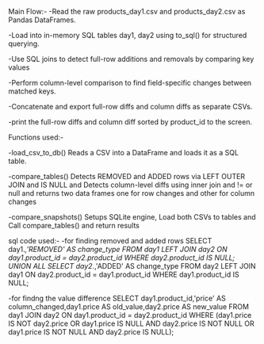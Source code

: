 Main Flow:- 
-Read the raw products_day1.csv and products_day2.csv  as Pandas DataFrames. 

-Load into in-memory SQL tables day1, day2 using to_sql() for structured querying. 

-Use SQL joins to detect full-row additions and removals  by comparing key values

-Perform column-level comparison to find field-specific changes between matched keys. 

-Concatenate and export full-row diffs and column diffs as separate CSVs.

-print the full-row diffs and column diff sorted by product_id to the screen.


Functions used:-

-load_csv_to_db() Reads a CSV into a DataFrame and loads it as a SQL table.

-compare_tables() Detects REMOVED and ADDED rows via LEFT OUTER JOIN and IS NULL and Detects column-level diffs using inner 
join and != or null and returns two data frames one for row changes and other for column changes

-compare_snapshots() Setups SQLite engine, Load both CSVs to tables and Call compare_tables() and return results


sql code used:-
-for finding removed and added rows
    SELECT day1.*,'REMOVED' AS change_type
    FROM day1 LEFT JOIN day2 
    ON day1.product_id = day2.product_id
    WHERE day2.product_id IS NULL;
    UNION ALL
    SELECT day2.*,'ADDED' AS change_type
    FROM day2 LEFT JOIN day1 
    ON day2.product_id = day1.product_id
    WHERE day1.product_id IS NULL;

-for findng the value difference
    SELECT day1.product_id,'price' AS column_changed,day1.price AS old_value,day2.price AS new_value
    FROM day1 JOIN day2 ON day1.product_id = day2.product_id
    WHERE (day1.price IS NOT day2.price OR
     day1.price IS NULL AND day2.price IS NOT NULL OR
     day1.price IS NOT NULL AND day2.price IS NULL);

